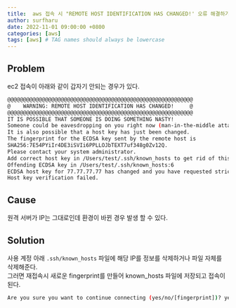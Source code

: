 ```yaml
---
title:  aws 접속 시 "REMOTE HOST IDENTIFICATION HAS CHANGED!' 오류 해결하기
author: surfharu
date: 2022-11-01 09:00:00 +0800
categories: [aws]
tags: [aws] # TAG names should always be lowercase
---
```


## Problem
ec2 접속이 아래와 같이 갑자기 안되는 경우가 있다.  
```bash
@@@@@@@@@@@@@@@@@@@@@@@@@@@@@@@@@@@@@@@@@@@@@@@@@@@@@@@@@@@
@    WARNING: REMOTE HOST IDENTIFICATION HAS CHANGED!     @
@@@@@@@@@@@@@@@@@@@@@@@@@@@@@@@@@@@@@@@@@@@@@@@@@@@@@@@@@@@
IT IS POSSIBLE THAT SOMEONE IS DOING SOMETHING NASTY!
Someone could be eavesdropping on you right now (man-in-the-middle attack)!
It is also possible that a host key has just been changed.
The fingerprint for the ECDSA key sent by the remote host is
SHA256:7E54PYiIr4DE3iSVIi6PPLLOJbTEXT7uf348g0Zv12Q.
Please contact your system administrator.
Add correct host key in /Users/test/.ssh/known_hosts to get rid of this message.
Offending ECDSA key in /Users/test/.ssh/known_hosts:6
ECDSA host key for 77.77.77.77 has changed and you have requested strict checking.
Host key verification failed.
```

## Cause
원격 서버가 IP는 그대로인데 환경이 바뀐 경우 발생 할 수 있다. 

## Solution
사용 계정 아래 `.ssh/known_hosts` 파일에 해당 IP를 정보를 삭제하거나 파일 자체를 삭제해준다.  
그러면 재접속시 새로운 fingerprint를 만들어 known_hosts 파일에 저장되고 접속이 된다. 
```bash
Are you sure you want to continue connecting (yes/no/[fingerprint])? yes
```
